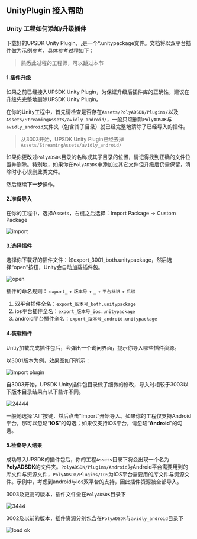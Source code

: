 ## UnityPlugin 接入帮助
### Unity 工程如何添加/升级插件

下载好的UPSDK Unity Plugin，,是一个*.unitypackage文件。文档将以双平台插件做为示例参考，具体参考过程如下：

> 熟悉此过程的工程师，可以跳过本节


#### 1.插件升级

如果之前已经接入UPSDK Unity Plugin，为保证升级后插件库的正确性，建议在升级先完整地删除UPSDK Unity Plugin。

在你的Unity工程中，首先请检查是否存在`Assets/PolyADSDK/Plugins/`以及`Assets/StreamingAssets/avidly_android/`，一般只须删除`PolyADSDK`与`avidly_android`文件夹（包含其子目录）就已经完整地清除了已经导入的插件。

> 从3003开始，UPSDK Unity Plugin已经去掉`Assets/StreamingAssets/avidly_android/`

如果你更改过`PolyADSDK`目录的名称或其子目录的位置，请记得找到正确的文件位置并删除。特别地，如果你在`PolyADSDK`中添加过其它文件但升级后仍需保留，清除时小心误删此类文件。

然后继续**下一步**操作。

#### 2.准备导入

在你的工程中，选择Assets，右键之后选择：Import Package -> Custom Package

![import](http://ads-sdk-doc.haloapps.com/uploads/201705/592e66a727d89_592e66a7.png "import")

#### 3.选择插件

选择你下载好的插件文件：如export_3001_both.unitypackage，然后选择“open”按钮，Unity会自动加载插件包。

![open](http://docc.upltv.com/uploads/201804/5acc540715865_5acc5407.png "111")

插件的命名规则：
`export_` + `版本号` + `_` + `平台标识` + `后缀`
1. 双平台插件全名：`export_版本号_both.unitypackage`
2. ios平台插件全名：`export_版本号_ios.unitypackage`
3. android平台插件全名：`export_版本号_android.unitypackage`

#### 4.装载插件

Untiy加载完成插件包后，会弹出一个询问界面，提示你导入哪些插件资源。

以3001版本为例，效果图如下所示：

![import plugin](http://docc.upltv.com/uploads/201804/5acc5b73f1774_5acc5b73.png "import plugin")

自3003开始，UPSDK Unity插件包目录做了细微的修改，导入时相较于3003以下版本目录结果有以下些许不同。

![24444](http://docc.upltv.com/uploads/201805/5b02619429610_5b026194.jpeg "24444")


一般地选择“All”按键，然后点击“Import”开始导入。如果你的工程仅支持Android平台，那可以忽略“**IOS**”的勾选；如果仅支持IOS平台，请忽略“**Android**”的勾选。

#### 5.检查导入结果

成功导入UPSDK的插件包后，你的工程`Assets`目录下将会出现一个名为**PolyADSDK**的文件夹。`PolyADSDK/Plugins/Android`为Android平台需要用到的库文件与资源文件，`PolyADSDK/Plugins/IOS`为IOS平台需要用的库文件与资源文件。示例中，考虑到android与ios双平台的支持，因此插件资源被全部导入。

3003及更高的版本，插件文件全在`PolyADSDK`目录下

![3444](http://docc.upltv.com/uploads/201805/5b050d981d064_5b050d98.jpeg "3444")

3002及以前的版本，插件资源分别包含在`PolyADSDK`与`avidly_android`目录下

![load ok](http://docc.upltv.com/uploads/201804/5acc58ed3691b_5acc58ed.png "load ok")


